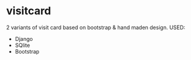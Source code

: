 # visitcard

2 variants of visit card based on bootstrap & hand maden design.
USED:
- Django
- SQlite
- Bootstrap

